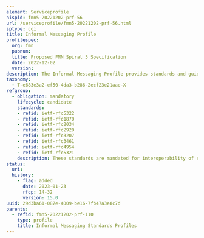 ```yaml
---
element: Serviceprofile
nispid: fmn5-20221202-prf-56
url: /serviceprofile/fmn5-20221202-prf-56.html
sptype: coi
title: Informal Messaging Profile
profilespec:
  org: fmn
  pubnum: 
  title: Proposed FMN Spiral 5 Specification
  date: 2022-12-02
  version: 
description: The Informal Messaging Profile provides standards and guidance for settings of Simple Mail Transfer Protocol (SMTP).
taxonomy:
  - T-e683e3a2-ef50-4da3-b286-2ecf23e21aae-X
refgroup:
  - obligation: mandatory
    lifecycle: candidate
    standards: 
    - refid: ietf-rfc5322
    - refid: ietf-rfc1870
    - refid: ietf-rfc2034
    - refid: ietf-rfc2920
    - refid: ietf-rfc3207
    - refid: ietf-rfc3461
    - refid: ietf-rfc4954
    - refid: ietf-rfc5321
    description: These standards are mandated for interoperability of e-mail services within the mission network.
status:
  uri: 
  history: 
    - flag: added
      date: 2023-01-23
      rfcp: 14-32
      version: 15.0
uuid: 29d3ba61-087e-4009-be16-7fb47a3e8c7d
parents:
  - refid: fmn5-20221202-prf-110
    type: profile
    title: Informal Messaging Standards Profiles
---
```

